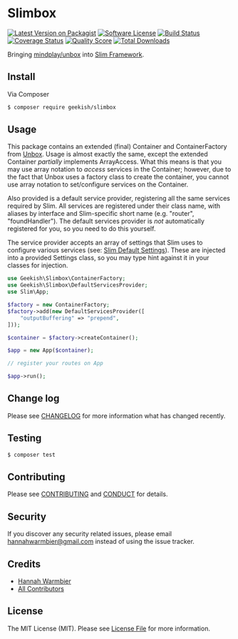 # Slimbox

[![Latest Version on Packagist][ico-version]][link-packagist]
[![Software License][ico-license]](LICENSE.md)
[![Build Status][ico-travis]][link-travis]
[![Coverage Status][ico-scrutinizer]][link-scrutinizer]
[![Quality Score][ico-code-quality]][link-code-quality]
[![Total Downloads][ico-downloads]][link-downloads]

Bringing [mindplay/unbox][link-unbox] into [Slim Framework][link-slim].

## Install

Via Composer

``` bash
$ composer require geekish/slimbox
```

## Usage

This package contains an extended (final) Container and ContainerFactory from [Unbox][link-unbox]. Usage is almost exactly the same, except the extended Container _partially_ implements ArrayAccess. What this means is that you may use array notation to _access_ services in the Container; however, due to the fact that Unbox uses a factory class to create the container, you cannot use array notation to set/configure services on the Container.

Also provided is a default service provider, registering all the same services required by Slim. All services are registered under their class name, with aliases by interface and Slim-specific short name (e.g. "router", "foundHandler"). The default services provider is _not_ automatically registered for you, so you need to do this yourself.

The service provider accepts an array of settings that Slim uses to configure various services (see: [Slim Default Settings](//www.slimframework.com/docs/objects/application.html#slim-default-settings)). These are injected into a provided Settings class, so you may type hint against it in your classes for injection.

``` php
use Geekish\Slimbox\ContainerFactory;
use Geekish\Slimbox\DefaultServicesProvider;
use Slim\App;

$factory = new ContainerFactory;
$factory->add(new DefaultServicesProvider([
    "outputBuffering" => "prepend",
]));

$container = $factory->createContainer();

$app = new App($container);

// register your routes on App

$app->run();
```

## Change log

Please see [CHANGELOG](CHANGELOG.md) for more information what has changed recently.

## Testing

``` bash
$ composer test
```

## Contributing

Please see [CONTRIBUTING](CONTRIBUTING.md) and [CONDUCT](CONDUCT.md) for details.

## Security

If you discover any security related issues, please email hannahwarmbier@gmail.com instead of using the issue tracker.

## Credits

- [Hannah Warmbier][link-author]
- [All Contributors][link-contributors]

## License

The MIT License (MIT). Please see [License File](LICENSE.md) for more information.

[ico-version]: https://img.shields.io/packagist/v/geekish/slimbox.svg?style=flat-square
[ico-license]: https://img.shields.io/badge/license-MIT-brightgreen.svg?style=flat-square
[ico-travis]: https://img.shields.io/travis/geekish/slimbox/master.svg?style=flat-square
[ico-scrutinizer]: https://img.shields.io/scrutinizer/coverage/g/geekish/slimbox.svg?style=flat-square
[ico-code-quality]: https://img.shields.io/scrutinizer/g/geekish/slimbox.svg?style=flat-square
[ico-downloads]: https://img.shields.io/packagist/dt/geekish/slimbox.svg?style=flat-square

[link-slim]: //github.com/slimphp/Slim
[link-unbox]: //github.com/mindplay-dk/unbox
[link-packagist]: //packagist.org/packages/geekish/slimbox
[link-travis]: //travis-ci.org/geekish/slimbox
[link-scrutinizer]: //scrutinizer-ci.com/g/geekish/slimbox/code-structure
[link-code-quality]: //scrutinizer-ci.com/g/geekish/slimbox
[link-downloads]: //packagist.org/packages/geekish/slimbox
[link-author]: //github.com/geekish
[link-contributors]: ../../contributors

